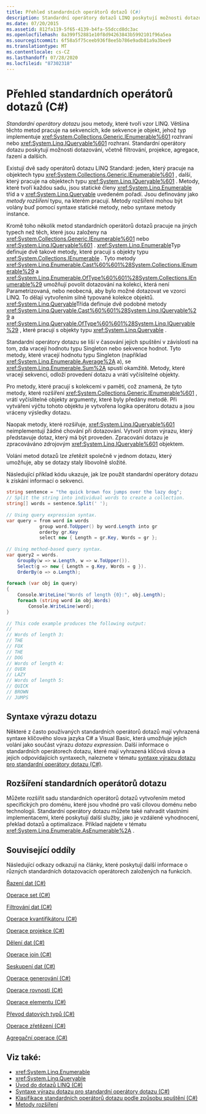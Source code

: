 ```yaml
---
title: Přehled standardních operátorů dotazů (C#)
description: Standardní operátory dotazů LINQ poskytují možnosti dotazování, včetně filtrování, projekce, agregace a řazení v jazyce C#.
ms.date: 07/20/2015
ms.assetid: 812fa119-5f65-4139-b4fa-55dccd8dc3ac
ms.openlocfilehash: 8a399f52881e10f8d94263843b5992101f96a5ea
ms.sourcegitcommit: 6f58a5f75ceeb936f8ee5b786e9adb81a9a3bee9
ms.translationtype: MT
ms.contentlocale: cs-CZ
ms.lasthandoff: 07/28/2020
ms.locfileid: "87302318"
---
```

# <a name="standard-query-operators-overview-c"></a>Přehled standardních operátorů dotazů (C#)
*Standardní operátory dotazu* jsou metody, které tvoří vzor LINQ. Většina těchto metod pracuje na sekvencích, kde sekvence je objekt, jehož typ implementuje <xref:System.Collections.Generic.IEnumerable%601> rozhraní nebo <xref:System.Linq.IQueryable%601> rozhraní. Standardní operátory dotazu poskytují možnosti dotazování, včetně filtrování, projekce, agregace, řazení a dalších.  
  
 Existují dvě sady operátorů dotazu LINQ Standard: jeden, který pracuje na objektech typu <xref:System.Collections.Generic.IEnumerable%601> , další, který pracuje na objektech typu <xref:System.Linq.IQueryable%601> . Metody, které tvoří každou sadu, jsou statické členy <xref:System.Linq.Enumerable> tříd a v <xref:System.Linq.Queryable> uvedeném pořadí. Jsou definovány jako *metody rozšíření* typu, na kterém pracují. Metody rozšíření mohou být volány buď pomocí syntaxe statické metody, nebo syntaxe metody instance.  
  
 Kromě toho několik metod standardních operátorů dotazů pracuje na jiných typech než těch, které jsou založeny na <xref:System.Collections.Generic.IEnumerable%601> nebo <xref:System.Linq.IQueryable%601> . <xref:System.Linq.Enumerable>Typ definuje dvě takové metody, které pracují s objekty typu <xref:System.Collections.IEnumerable> . Tyto metody <xref:System.Linq.Enumerable.Cast%60%601%28System.Collections.IEnumerable%29> a <xref:System.Linq.Enumerable.OfType%60%601%28System.Collections.IEnumerable%29> umožňují povolit dotazování na kolekci, která není Parametrizovaná, nebo neobecná, aby bylo možné dotazovat ve vzorci LINQ. To dělají vytvořením silně typované kolekce objektů. <xref:System.Linq.Queryable>Třída definuje dvě podobné metody <xref:System.Linq.Queryable.Cast%60%601%28System.Linq.IQueryable%29> a <xref:System.Linq.Queryable.OfType%60%601%28System.Linq.IQueryable%29> , které pracují s objekty typu <xref:System.Linq.Queryable> .  
  
 Standardní operátory dotazu se liší v časování jejich spuštění v závislosti na tom, zda vracejí hodnotu typu Singleton nebo sekvence hodnot. Tyto metody, které vracejí hodnotu typu Singleton (například <xref:System.Linq.Enumerable.Average%2A> a), se <xref:System.Linq.Enumerable.Sum%2A> spustí okamžitě. Metody, které vracejí sekvenci, odloží provedení dotazu a vrátí vyčíslitelné objekty.  
  
 Pro metody, které pracují s kolekcemi v paměti, což znamená, že tyto metody, které rozšíření <xref:System.Collections.Generic.IEnumerable%601> , vrátí vyčíslitelné objekty argumenty, které byly předány metodě. Při vytváření výčtu tohoto objektu je vytvořena logika operátoru dotazu a jsou vráceny výsledky dotazu.  
  
 Naopak metody, které rozšiřuje, <xref:System.Linq.IQueryable%601> neimplementují žádné chování při dotazování. Vytvoří strom výrazu, který představuje dotaz, který má být proveden. Zpracování dotazu je zpracováváno zdrojovým <xref:System.Linq.IQueryable%601> objektem.  
  
 Volání metod dotazů lze zřetězit společně v jednom dotazu, který umožňuje, aby se dotazy staly libovolně složité.  
  
 Následující příklad kódu ukazuje, jak lze použít standardní operátory dotazu k získání informací o sekvenci.  
  
```csharp  
string sentence = "the quick brown fox jumps over the lazy dog";  
// Split the string into individual words to create a collection.  
string[] words = sentence.Split(' ');  
  
// Using query expression syntax.  
var query = from word in words  
            group word.ToUpper() by word.Length into gr  
            orderby gr.Key  
            select new { Length = gr.Key, Words = gr };  
  
// Using method-based query syntax.  
var query2 = words.  
    GroupBy(w => w.Length, w => w.ToUpper()).  
    Select(g => new { Length = g.Key, Words = g }).  
    OrderBy(o => o.Length);  
  
foreach (var obj in query)  
{  
    Console.WriteLine("Words of length {0}:", obj.Length);  
    foreach (string word in obj.Words)  
        Console.WriteLine(word);  
}  
  
// This code example produces the following output:  
//  
// Words of length 3:  
// THE  
// FOX  
// THE  
// DOG  
// Words of length 4:  
// OVER  
// LAZY  
// Words of length 5:  
// QUICK  
// BROWN  
// JUMPS
```  
  
## <a name="query-expression-syntax"></a>Syntaxe výrazu dotazu  
 Některé z často používaných standardních operátorů dotazů mají vyhrazená syntaxe klíčového slova jazyka C# a Visual Basic, která umožňuje jejich volání jako součást výrazu *dotazu* *expression*. Další informace o standardních operátorech dotazu, které mají vyhrazená klíčová slova a jejich odpovídajících syntaxech, naleznete v tématu [syntaxe výrazu dotazu pro standardní operátory dotazu (C#)](./query-expression-syntax-for-standard-query-operators.md).  
  
## <a name="extending-the-standard-query-operators"></a>Rozšíření standardních operátorů dotazu  
 Můžete rozšířit sadu standardních operátorů dotazů vytvořením metod specifických pro doménu, které jsou vhodné pro vaši cílovou doménu nebo technologii. Standardní operátory dotazu můžete také nahradit vlastními implementacemi, které poskytují další služby, jako je vzdálené vyhodnocení, překlad dotazů a optimalizace. Příklad najdete v tématu <xref:System.Linq.Enumerable.AsEnumerable%2A> .  
  
## <a name="related-sections"></a>Související oddíly  
 Následující odkazy odkazují na články, které poskytují další informace o různých standardních dotazovacích operátorech založených na funkcích.  
  
 [Řazení dat (C#)](./sorting-data.md)  
  
 [Operace set (C#)](./set-operations.md)  
  
 [Filtrování dat (C#)](./filtering-data.md)  
  
 [Operace kvantifikátoru (C#)](./quantifier-operations.md)  
  
 [Operace projekce (C#)](./projection-operations.md)  
  
 [Dělení dat (C#)](./partitioning-data.md)  
  
 [Operace join (C#)](./join-operations.md)  
  
 [Seskupení dat (C#)](./grouping-data.md)  
  
 [Operace generování (C#)](./generation-operations.md)  
  
 [Operace rovnosti (C#)](./equality-operations.md)  
  
 [Operace elementu (C#)](./element-operations.md)  
  
 [Převod datových typů (C#)](./converting-data-types.md)  
  
 [Operace zřetězení (C#)](./concatenation-operations.md)  
  
 [Agregační operace (C#)](./aggregation-operations.md)  
  
## <a name="see-also"></a>Viz také:

- <xref:System.Linq.Enumerable>
- <xref:System.Linq.Queryable>
- [Úvod do dotazů LINQ (C#)](./introduction-to-linq-queries.md)
- [Syntaxe výrazu dotazu pro standardní operátory dotazu (C#)](./query-expression-syntax-for-standard-query-operators.md)
- [Klasifikace standardních operátorů dotazu podle způsobu spuštění (C#)](./classification-of-standard-query-operators-by-manner-of-execution.md)
- [Metody rozšíření](../../classes-and-structs/extension-methods.md)
